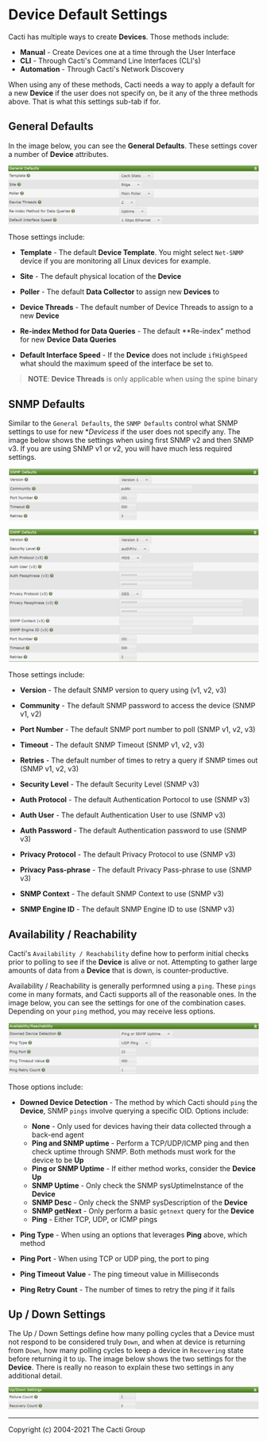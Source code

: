 # Device Default Settings

Cacti has multiple ways to create **Devices**.  Those methods include:

- **Manual** - Create Devices one at a time through the User Interface
- **CLI** - Through Cacti's Command Line Interfaces (CLI's)
- **Automation** - Through Cacti's Network Discovery

When using any of these methods, Cacti needs a way to apply a default
for a new **Device** if the user does not specify on, be it any of the
three methods above.  That is what this settings sub-tab if for.

## General Defaults

In the image below, you can see the **General Defaults**.  These settings
cover a number of **Device** attributes.

![General Defaults](images/settings-device-defaults-general.png)

Those settings include:

- **Template** - The default **Device Template**.  You might select `Net-SNMP`
  device if you are monitoring all Linux devices for example.

- **Site** - The default physical location of the **Device**

- **Poller** - The default **Data Collector** to assign new **Devices** to

- **Device Threads** - The default number of Device Threads to assign to a
  new **Device**

- **Re-index Method for Data Queries** - The default **Re-index" method for
  new **Device** **Data Queries**

- **Default Interface Speed** - If the **Device** does not include
  `ifHighSpeed` what should the maximum speed of the interface be set to.

> **NOTE**: **Device Threads** is only applicable when using the spine binary

## SNMP Defaults

Similar to the `General Defaults`, the `SNMP Defaults` control what SNMP
settings to use for new **Devicess* if the user does not specify any.
The image below shows the settings when using first SNMP v2 and then SNMP v3.
If you are using SNMP v1 or v2, you will have much less required settings.

![SNMP Defaults](images/settings-device-defaults-snmp-defaults-v1v2.png)

![SNMP Defaults](images/settings-device-defaults-snmp-defaults-v3.png)

Those settings include:

- **Version** - The default SNMP version to query using (v1, v2, v3)

- **Community** - The default SNMP password to access the device (SNMP v1, v2)

- **Port Number** - The default SNMP port number to poll (SNMP v1, v2, v3)

- **Timeout** - The default SNMP Timeout (SNMP v1, v2, v3)

- **Retries** - The default number of times to retry a query if SNMP times out
  (SNMP v1, v2, v3)

- **Security Level** - The default Security Level (SNMP v3)

- **Auth Protocol** - The default Authentication Portocol to use (SNMP v3)

- **Auth User** - The default Authentication User to use (SNMP v3)

- **Auth Password** - The default Authentication password to use (SNMP v3)

- **Privacy Protocol** - The default Privacy Protocol to use (SNMP v3)

- **Privacy Pass-phrase** - The default Privacy Pass-phrase to use (SNMP v3)

- **SNMP Context** - The default SNMP Context to use (SNMP v3)

- **SNMP Engine ID** - The default SNMP Engine ID to use (SNMP v3)

## Availability / Reachability

Cacti's `Availability / Reachability` define how to perform initial checks prior
to polling to see if the **Device** is alive or not.  Attempting to gather large
amounts of data from a **Device** that is down, is counter-productive.

Availability / Reachability is generally performned using a `ping`.  These
`pings` come in many formats, and Cacti supports all of the reasonable ones.
In the image below, you can see the settings for one of the combination cases.
Depending on your `ping` method, you may receive less options.

![SNMP Defaults](images/settings-device-defaults-availability.png)

Those options include:

- **Downed Device Detection** - The method by which Cacti should `ping` the
  **Device**, SNMP `pings` involve querying a specific OID.  Options include:

  - **None** - Only used for devices having their data collected through a
    back-end agent
  - **Ping and SNMP uptime** - Perform a TCP/UDP/ICMP ping and then check
    uptime through SNMP.  Both methods must work for the device to be **Up**
  - **Ping or SNMP Uptime** - If either method works, consider the **Device Up**
  - **SNMP Uptime** - Only check the SNMP sysUptimeInstance of the **Device**
  - **SNMP Desc** - Only check the SNMP sysDescription of the **Device**
  - **SNMP getNext** - Only perform a basic `getnext` query for the **Device**
  - **Ping** - Either TCP, UDP, or ICMP pings

- **Ping Type** - When using an options that leverages **Ping** above, which method

- **Ping Port** - When using TCP or UDP ping, the port to ping

- **Ping Timeout Value** - The ping timeout value in Milliseconds

- **Ping Retry Count** - The number of times to retry the ping if it fails

## Up / Down Settings

The Up / Down Settings define how many polling cycles that a Device must not
respond to be considered truly `Down`, and when at device is returning from
`Down`, how many polling cycles to keep a device in `Recovering` state before
returning it to `Up`.  The image below shows the two settings for the
**Device**.  There is really no reason to explain these two settings in any
additional detail.

![SNMP Defaults](images/settings-device-defaults-updown.png)

---
<copy>Copyright (c) 2004-2021 The Cacti Group</copy>
